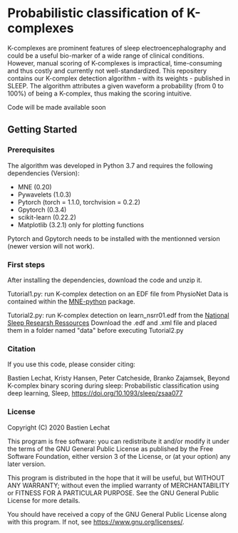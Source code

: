 # Probabilistic classification of K-complexes

K-complexes are prominent features of sleep electroencephalography and could be a useful bio-marker of a wide range of clinical conditions. However, manual scoring of K-complexes is impractical, time-consuming and thus costly and currently not well-standardized. This repositery contains our K-complex detection algorithm - with its weights - published in SLEEP. The algorithm attributes a given waveform a probability (from 0 to 100%) of being a K-complex, thus making the scoring intuitive.

Code will be made available soon
## Getting Started

### Prerequisites
The algorithm was developed in Python 3.7 and requires the following dependencies (Version):

- MNE (0.20)
- Pywavelets (1.0.3)
- Pytorch (torch = 1.1.0, torchvision = 0.2.2)
- Gpytorch (0.3.4)
- scikit-learn (0.22.2)
- Matplotlib (3.2.1) only for plotting functions

Pytorch and Gpytorch needs to be installed with the mentionned version (newer version will not work).

### First steps
After installing the dependencies, download the code and unzip it. 

Tutorial1.py: run K-complex detection on an EDF file from PhysioNet
Data is contained within the [MNE-python](https://mne.tools/stable/index.html) package.

Tutorial2.py: run K-complex detection on learn_nsrr01.edf from the [National Sleep Researsh Ressources](https://sleepdata.org/datasets/learn/files/polysomnography)
Download the .edf and .xml file and placed them in a folder named "data" before executing Tutorial2.py

### Citation

If you use this code, please consider citing:

Bastien Lechat, Kristy Hansen, Peter Catcheside, Branko Zajamsek, Beyond K-complex binary scoring during sleep: Probabilistic classification using deep learning, Sleep, https://doi.org/10.1093/sleep/zsaa077

### License
  Copyright (C) 2020  Bastien Lechat

  This program is free software: you can redistribute it and/or modify
  it under the terms of the GNU General Public License as published by
  the Free Software Foundation, either version 3 of the License, or
  (at your option) any later version.

  This program is distributed in the hope that it will be useful,
  but WITHOUT ANY WARRANTY; without even the implied warranty of
  MERCHANTABILITY or FITNESS FOR A PARTICULAR PURPOSE.  See the
  GNU General Public License for more details.

  You should have received a copy of the GNU General Public License
  along with this program.  If not, see <https://www.gnu.org/licenses/>.
